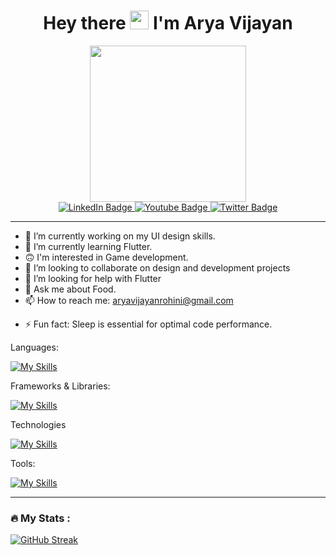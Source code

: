 
<!-- ![linkedin](https://github.com/AryaV14/AryaV14/assets/99739280/22b0d006-7ca1-4b20-b7fc-864c4ac73337) -->
<h1 align="center">
  Hey there
  <img src="https://media.giphy.com/media/hvRJCLFzcasrR4ia7z/giphy.gif" width="30px"/ >
  I'm Arya Vijayan
</h1>
 
<div id="header" align="center">
  <img src="https://media.giphy.com/media/OmJgoTRDIljEMJVScS/giphy.gif" width="250"/>
</div>

<div id="badges" align="center">
  <a href="https://www.linkedin.com/in/arya-vijayan-0b1835223/">
    <img src="https://img.shields.io/badge/LinkedIn-blue?style=for-the-badge&logo=linkedin&logoColor=white" alt="LinkedIn Badge"/>
  </a>
  <a href="https://www.aryavijayan.tech/">
    <img src="https://img.shields.io/badge/Website-red?style=for-the-badge&logo=web&logoColor=white" alt="Youtube Badge"/>
  </a>
  <a href="http://twitter.com/AryaV140502">
    <img src="https://img.shields.io/badge/Twitter-blue?style=for-the-badge&logo=twitter&logoColor=white" alt="Twitter Badge"/>
  </a>
</div>
<div align="center">
  <img src="https://komarev.com/ghpvc/?username=AryaV14&style=flat-square&color=blue" alt=""/>
</div>

<hr>


- 🔭 I’m currently working on my UI design skills.
- 🌱 I’m currently learning Flutter.
- 🙃 I'm interested in Game development.
- 👯 I’m looking to collaborate on design and development projects
- 🤔 I’m looking for help with Flutter
- 💬 Ask me about Food.
- 📫 How to reach me: aryavijayanrohini@gmail.com
<!-- - 😄 Pronouns: ... -->
- ⚡ Fun fact: Sleep is essential for optimal code performance.


 
 

Languages: 
  
[![My Skills](https://skillicons.dev/icons?i=c,java,cpp,python,javascript,dart&theme=light)](https://skillicons.dev)

Frameworks & Libraries:
 
 
[![My Skills](https://skillicons.dev/icons?i=flutter,flask,firebase&theme=light)](https://skillicons.dev)


Technologies

[![My Skills](https://skillicons.dev/icons?i=html,css,SQL&theme=light)](https://skillicons.dev)




Tools:
 
 
[![My Skills](https://skillicons.dev/icons?i=figma,ps,ai,git,linux&theme=light)](https://skillicons.dev)

---


### :fire: My Stats :

[![GitHub Streak](http://github-readme-streak-stats.herokuapp.com?user=AryaV14&theme=dark&background=000000)](https://git.io/streak-stats)
